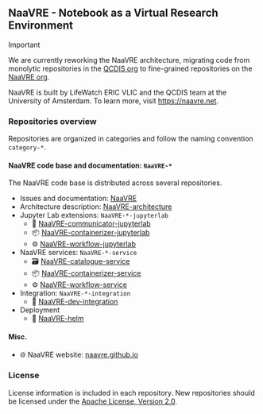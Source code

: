 ## NaaVRE - Notebook as a Virtual Research Environment

> [!IMPORTANT]
> We are currently reworking the NaaVRE architecture, migrating code from monolytic repositories in the [QCDIS org](https://github.com/orgs/QCDIS/) to fine-grained repositories on the [NaaVRE org](https://github.com/NaaVRE/).

NaaVRE is built by LifeWatch ERIC VLIC and the QCDIS team at the University of Amsterdam. To learn more, visit https://naavre.net.

### Repositories overview

Repositories are organized in categories and follow the naming convention `category-*`.

#### NaaVRE code base and documentation: `NaaVRE-*`

The NaaVRE code base is distributed across several repositories.

- Issues and documentation: [NaaVRE](https://github.com/NaaVRE/NaaVRE)
- Architecture description: [NaaVRE-architecture](https://github.com/NaaVRE/NaaVRE-architecture)
- Jupyter Lab extensions: `NaaVRE-*-jupyterlab`
  - 🔀 [NaaVRE-communicator-jupyterlab](https://github.com/NaaVRE/NaaVRE-communicator-jupyterlab)
  - 📦 [NaaVRE-containerizer-jupyterlab](https://github.com/NaaVRE/NaaVRE-containerizer-jupyterlab)
  - ⚙️ [NaaVRE-workflow-jupyterlab](https://github.com/NaaVRE/NaaVRE-workflow-jupyterlab)
- NaaVRE services: `NaaVRE-*-service`
  - 🗃️ [NaaVRE-catalogue-service](https://github.com/NaaVRE/NaaVRE-catalogue-service)
  - 📦 [NaaVRE-containerizer-service](https://github.com/NaaVRE/NaaVRE-containerizer-service)
  - ⚙️ [NaaVRE-workflow-service](https://github.com/NaaVRE/NaaVRE-workflow-service)
- Integration: `NaaVRE-*-integration`
  - 🔌 [NaaVRE-dev-integration](https://github.com/NaaVRE/NaaVRE-dev-integration)
- Deployment
  - 🚀 [NaaVRE-helm](https://github.com/NaaVRE/NaaVRE-helm/)

#### Misc.

- 🌐 NaaVRE website: [naavre.github.io](https://github.com/NaaVRE/naavre.github.io)

### License

License information is included in each repository. New repositories should be licensed under the [Apache License, Version 2.0](http://www.apache.org/licenses/LICENSE-2.0).
